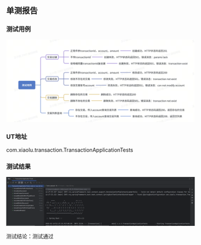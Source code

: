 ## 单测报告
### 测试用例
![img.png](img.png)

### UT地址
com.xiaolu.transaction.TransactionApplicationTests

### 测试结果
![img_1.png](img_1.png)

测试结论：测试通过